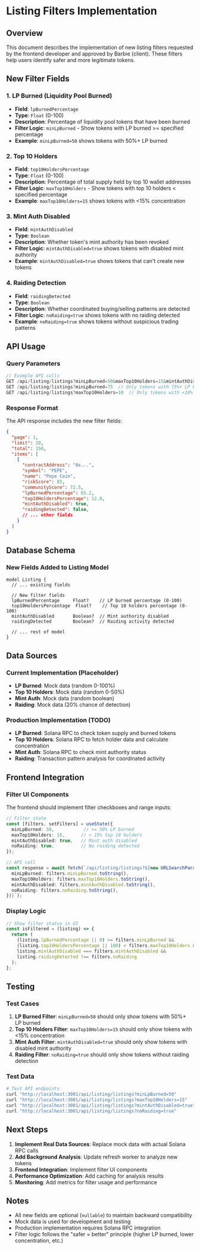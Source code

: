# Listing Filters Implementation

## Overview

This document describes the implementation of new listing filters requested by the frontend developer and approved by Barbie (client). These filters help users identify safer and more legitimate tokens.

## New Filter Fields

### 1. LP Burned (Liquidity Pool Burned)
- **Field**: `lpBurnedPercentage`
- **Type**: `Float` (0-100)
- **Description**: Percentage of liquidity pool tokens that have been burned
- **Filter Logic**: `minLpBurned` - Show tokens with LP burned >= specified percentage
- **Example**: `minLpBurned=50` shows tokens with 50%+ LP burned

### 2. Top 10 Holders
- **Field**: `top10HoldersPercentage`
- **Type**: `Float` (0-100)
- **Description**: Percentage of total supply held by top 10 wallet addresses
- **Filter Logic**: `maxTop10Holders` - Show tokens with top 10 holders < specified percentage
- **Example**: `maxTop10Holders=15` shows tokens with <15% concentration

### 3. Mint Auth Disabled
- **Field**: `mintAuthDisabled`
- **Type**: `Boolean`
- **Description**: Whether token's mint authority has been revoked
- **Filter Logic**: `mintAuthDisabled=true` shows tokens with disabled mint authority
- **Example**: `mintAuthDisabled=true` shows tokens that can't create new tokens

### 4. Raiding Detection
- **Field**: `raidingDetected`
- **Type**: `Boolean`
- **Description**: Whether coordinated buying/selling patterns are detected
- **Filter Logic**: `noRaiding=true` shows tokens with no raiding detected
- **Example**: `noRaiding=true` shows tokens without suspicious trading patterns

## API Usage

### Query Parameters

```typescript
// Example API calls
GET /api/listing/listings?minLpBurned=50&maxTop10Holders=15&mintAuthDisabled=true&noRaiding=true
GET /api/listing/listings?minLpBurned=75  // Only tokens with 75%+ LP burned
GET /api/listing/listings?maxTop10Holders=10  // Only tokens with <10% top 10 concentration
```

### Response Format

The API response includes the new filter fields:

```json
{
  "page": 1,
  "limit": 20,
  "total": 150,
  "items": [
    {
      "contractAddress": "0x...",
      "symbol": "PEPE",
      "name": "Pepe Coin",
      "riskScore": 85,
      "communityScore": 72.5,
      "lpBurnedPercentage": 65.2,
      "top10HoldersPercentage": 12.8,
      "mintAuthDisabled": true,
      "raidingDetected": false,
      // ... other fields
    }
  ]
}
```

## Database Schema

### New Fields Added to Listing Model

```prisma
model Listing {
  // ... existing fields
  
  // New filter fields
  lpBurnedPercentage     Float?    // LP burned percentage (0-100)
  top10HoldersPercentage  Float?    // Top 10 holders percentage (0-100)
  mintAuthDisabled       Boolean?  // Mint authority disabled
  raidingDetected        Boolean?  // Raiding activity detected
  
  // ... rest of model
}
```

## Data Sources

### Current Implementation (Placeholder)
- **LP Burned**: Mock data (random 0-100%)
- **Top 10 Holders**: Mock data (random 0-50%)
- **Mint Auth**: Mock data (random boolean)
- **Raiding**: Mock data (20% chance of detection)

### Production Implementation (TODO)
- **LP Burned**: Solana RPC to check token supply and burned tokens
- **Top 10 Holders**: Solana RPC to fetch holder data and calculate concentration
- **Mint Auth**: Solana RPC to check mint authority status
- **Raiding**: Transaction pattern analysis for coordinated activity

## Frontend Integration

### Filter UI Components
The frontend should implement filter checkboxes and range inputs:

```typescript
// Filter state
const [filters, setFilters] = useState({
  minLpBurned: 50,           // >= 50% LP burned
  maxTop10Holders: 15,      // < 15% top 10 holders
  mintAuthDisabled: true,   // Mint auth disabled
  noRaiding: true,          // No raiding detected
});

// API call
const response = await fetch(`/api/listing/listings?${new URLSearchParams({
  minLpBurned: filters.minLpBurned.toString(),
  maxTop10Holders: filters.maxTop10Holders.toString(),
  mintAuthDisabled: filters.mintAuthDisabled.toString(),
  noRaiding: filters.noRaiding.toString(),
})}`);
```

### Display Logic
```typescript
// Show filter status in UI
const isFiltered = (listing) => {
  return (
    (listing.lpBurnedPercentage || 0) >= filters.minLpBurned &&
    (listing.top10HoldersPercentage || 100) < filters.maxTop10Holders &&
    listing.mintAuthDisabled === filters.mintAuthDisabled &&
    listing.raidingDetected !== filters.noRaiding
  );
};
```

## Testing

### Test Cases
1. **LP Burned Filter**: `minLpBurned=50` should only show tokens with 50%+ LP burned
2. **Top 10 Holders Filter**: `maxTop10Holders=15` should only show tokens with <15% concentration
3. **Mint Auth Filter**: `mintAuthDisabled=true` should only show tokens with disabled mint authority
4. **Raiding Filter**: `noRaiding=true` should only show tokens without raiding detection

### Test Data
```bash
# Test API endpoints
curl "http://localhost:3001/api/listing/listings?minLpBurned=50"
curl "http://localhost:3001/api/listing/listings?maxTop10Holders=15"
curl "http://localhost:3001/api/listing/listings?mintAuthDisabled=true"
curl "http://localhost:3001/api/listing/listings?noRaiding=true"
```

## Next Steps

1. **Implement Real Data Sources**: Replace mock data with actual Solana RPC calls
2. **Add Background Analysis**: Update refresh worker to analyze new tokens
3. **Frontend Integration**: Implement filter UI components
4. **Performance Optimization**: Add caching for analysis results
5. **Monitoring**: Add metrics for filter usage and performance

## Notes

- All new fields are optional (`nullable`) to maintain backward compatibility
- Mock data is used for development and testing
- Production implementation requires Solana RPC integration
- Filter logic follows the "safer = better" principle (higher LP burned, lower concentration, etc.)

